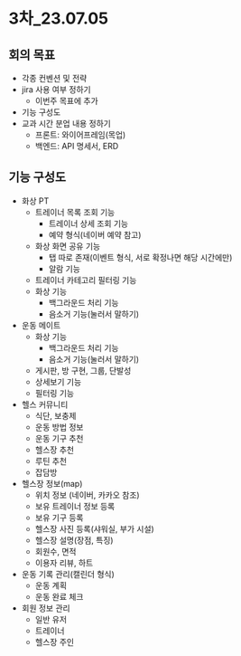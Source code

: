 # 3차_23.07.05

## 회의 목표
- 각종 컨벤션 및 전략
- jira 사용 여부 정하기
  - 이번주 목표에 추가
- 기능 구성도
- 교과 시간 분업 내용 정하기
  - 프론트: 와이어프레임(목업)
  - 백엔드: API 명세서, ERD


## 기능 구성도
- 화상 PT
  - 트레이너 목록 조회 기능
    - 트레이너 상세 조회 기능
    - 예약 형식(네이버 예약 참고)
  - 화상 화면 공유 기능
    - 탭 따로 존재(이벤트 형식, 서로 확정나면 해당 시간에만)
    - 알람 기능
  - 트레이너 카테고리 필터링 기능
  - 화상 기능
    - 백그라운드 처리 기능
    - 음소거 기능(눌러서 말하기)
- 운동 메이트
  - 화상 기능
    - 백그라운드 처리 기능
    - 음소거 기능(눌러서 말하기)
  - 게시판, 방 구현, 그룹, 단발성
  - 상세보기 기능
  - 필터링 기능
- 헬스 커뮤니티
  - 식단, 보충제
  - 운동 방법 정보
  - 운동 기구 추천
  - 헬스장 추천
  - 루틴 추천
  - 잡담방
- 헬스장 정보(map)
  - 위치 정보 (네이버, 카카오 참조)
  - 보유 트레이너 정보 등록
  - 보유 기구 등록
  - 헬스장 사진 등록(샤워실, 부가 시설)
  - 헬스장 설명(장점, 특징)
  - 회원수, 면적
  - 이용자 리뷰, 하트
- 운동 기록 관리(캘린더 형식)
  - 운동 계획
  - 운동 완료 체크
- 회원 정보 관리
  - 일반 유저
  - 트레이너
  - 헬스장 주인